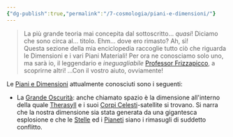 ```yaml
---
{"dg-publish":true,"permalink":"/7-cosmologia/piani-e-dimensioni/"}
---
```


> La più grande teoria mai concepita dal sottoscritto… _quasi_! Diciamo che sono circa al… titolo. Ehm... dove ero rimasto? Ah, sì!  
> Questa sezione della mia enciclopedia raccoglie tutto ciò che riguarda le Dimensioni e i vari Piani Materiali! Per ora ne conosciamo solo uno, ma sarà io, il leggendario e _ineguagliabile_ [Professor Frizzapicco](app://obsidian.md/Professor%20Frizzapicco), a scoprirne altri! …Con il vostro aiuto, ovviamente!

Le [Piani e Dimensioni](app://obsidian.md/Piani%20e%20Dimensioni) attualmente conosciuti sono i seguenti:

- La [Grande Oscurità](app://obsidian.md/Grande%20Oscurit%C3%A0): anche chiamato spazio è la dimensione all'interno della quale [Therasyll](app://obsidian.md/Therasyll) e i suoi [Corpi Celesti](app://obsidian.md/Corpi%20Celesti)-satellite si trovano. Si narra che la nostra dimensione sia stata generata da una gigantesca esplosione e che le [Stelle](app://obsidian.md/Stelle) ed i [Pianeti](app://obsidian.md/Pianeti) siano i rimasugli di suddetto conflitto.